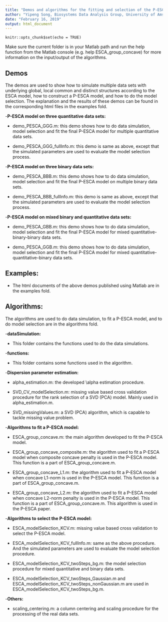 ```yaml
---
title: "Demos and algorithms for the fitting and selection of the P-ESCA model"
author: "Yipeng Song, Biosystems Data Analysis Group, University of Amsterdam"
date: "February 16, 2019"
output: html_document
---
```


```{r setup, include=FALSE}
knitr::opts_chunk$set(echo = TRUE)
```
Make sure the current folder is in your Matlab path and run the help function from the Matlab console (e.g. help ESCA_group_concave) for more information on the input/output of the algorithms.

## Demos

The demos are used to show how to simulate multiple data sets with underlying global, local common and distinct structures according to the ESCA model, how to construct a P-ESCA model, and how to do the model selection. The explanation and the results of these demos can be found in the corresponding html files in the examples fold.

-**P-ESCA model on three quantitative data sets:**
   
- demo_PESCA_GGG.m: this demo shows how to do data simulation, model selection and fit the final P-ESCA model for multiple quantitative data sets.
   
- demo_PESCA_GGG_fullInfo.m: this demo is same as above, except that the simulated parameters are used to evaluate the model selection process. 

-**P-ESCA model on three binary data sets:**

- demo_PESCA_BBB.m: this demo shows how to do data simulation, model selection and fit the final P-ESCA model on multiple binary data sets.

- demo_PESCA_BBB_fullInfo.m: this demo is same as above, except that the simulated parameters are used to evaluate the model selection process.

-**P-ESCA model on mixed binary and quantitative data sets:**

- demo_PESCA_GBB.m: this demo shows how to do data simulation, model selection and fit the final P-ESCA model for mixed quantitative-binary-binary data sets.

- demo_PESCA_GGB.m: this demo shows how to do data simulation, model selection and fit the final P-ESCA model for mixed quantitative-quantitative-binary data sets.

## Examples:
- The html documents of the above demos published using Matlab are in the examples fold.

## Algorithms:
The algorithms are used to do data simulation, to fit a P-ESCA model, and to do model selection are in the algorithms fold.

-**dataSimulation:**

- This folder contains the functions used to do the data simulations.

-**functions:**

- This folder contains some functions used in the algorithm.

-**Dispersion parameter estimation:**

- alpha_estimation.m: the developed \alpha estimation procedure.

- SVD_CV_modelSelection.m: missing value based cross validation procedure for the rank selection of a SVD (PCA) model. Mainly used in alpha_estimation.m.

- SVD_missingValues.m: a SVD (PCA) algorithm, which is capable to tackle missing value problem.

-**Algorithms to fit a P-ESCA model:**

- ESCA_group_concave.m: the main algorithm developed to fit the P-ESCA model.
	
- ESCA_group_concave_composite.m: the algorithm used to fit a P-ESCA model when composite concave penalty is used in the P-ESCA model. This function is a part of ESCA_group_concave.m. 
		
- ESCA_group_concave_L1.m: the algorithm used to fit a P-ESCA model when concave L1-norm is used in the P-ESCA model. This function is a part of ESCA_group_concave.m.
		
- ESCA_group_concave_L2.m: the algorithm used to fit a P-ESCA model when concave L2-norm penalty is used in the P-ESCA model. This function is a part of ESCA_group_concave.m. This algorithm is used in the P-ESCA paper.

-**Algorithms to select the P-ESCA model:**

- ESCA_modelSelection_KCV.m: missing value based cross validation to select the P-ESCA model.

- ESCA_modelSelection_KCV_fullInfo.m: same as the above procedure. And the simulated parameters are used to evaluate the model selection procedure.

- ESCA_modelSelection_KCV_twoSteps_bg.m: the model selection procedure for mixed quantitative and binary data sets. 

- ESCA_modelSelection_KCV_twoSteps_Gaussian.m and ESCA_modelSelection_KCV_twoSteps_nonGaussian.m are used in ESCA_modelSelection_KCV_twoSteps_bg.m.

-**Others:**

- scaling_centering.m: a column centering and scaling procedure for the processing of the real data sets.


